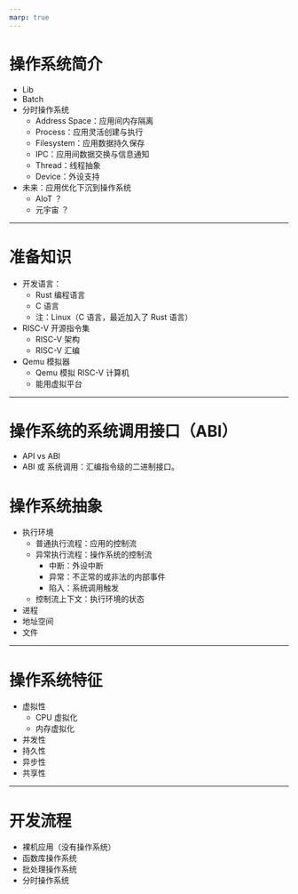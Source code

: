 ```yaml
---
marp: true
---
```


# 操作系统简介

- Lib
- Batch
- 分时操作系统
  - Address Space：应用间内存隔离
  - Process：应用灵活创建与执行
  - Filesystem：应用数据持久保存
  - IPC：应用间数据交换与信息通知
  - Thread：线程抽象
  - Device：外设支持
- 未来：应用优化下沉到操作系统
  - AIoT ？
  - 元宇宙 ？

---

# 准备知识

- 开发语言：
  - Rust 编程语言
  - C 语言
  - 注：Linux（C 语言，最近加入了 Rust 语言）
- RISC-V 开源指令集
  - RISC-V 架构
  - RISC-V 汇编
- Qemu 模拟器
  - Qemu 模拟 RISC-V 计算机
  - 能用虚拟平台

---

# 操作系统的系统调用接口（ABI）

- API vs ABI
- ABI 或 系统调用：汇编指令级的二进制接口。

# 操作系统抽象

- 执行环境
  - 普通执行流程：应用的控制流
  - 异常执行流程：操作系统的控制流
    - 中断：外设中断
    - 异常：不正常的或非法的内部事件
    - 陷入：系统调用触发
  - 控制流上下文：执行环境的状态
- 进程
- 地址空间
- 文件

---

# 操作系统特征

- 虚拟性
  - CPU 虚拟化
  - 内存虚拟化
- 并发性
- 持久性
- 异步性
- 共享性

---

# 开发流程

- 裸机应用（没有操作系统）
- 函数库操作系统
- 批处理操作系统
- 分时操作系统
